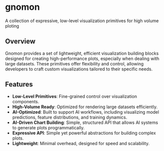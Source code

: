 # gnomon
A collection of expressive, low-level visualization primitives for high volume ploting

## Overview

Gnomon provides a set of lightweight, efficient visualization building blocks designed for creating high-performance plots, especially when dealing with large datasets. These primitives offer flexibility and control, allowing developers to craft custom visualizations tailored to their specific needs.

## Features

- **Low-Level Primitives**: Fine-grained control over visualization components.
- **High-Volume Ready**: Optimized for rendering large datasets efficiently.
- **AI-Optimized**: Built to support AI workflows, including visualizing model predictions, feature distributions, and training dynamics.
- **AI-Driven Chart Building**: Simple, structured API that allows AI systems to generate plots programmatically.
- **Expressive API**: Simple yet powerful abstractions for building complex plots.
- **Lightweight**: Minimal overhead, designed for speed and scalability.
